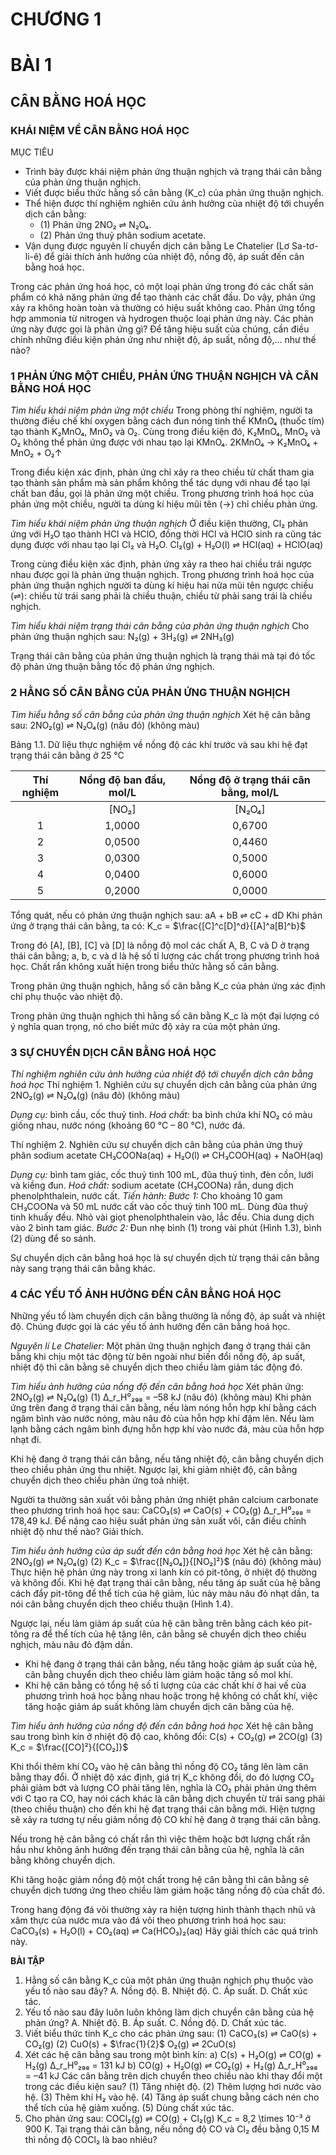 # CHƯƠNG 1
# BÀI 1
## CÂN BẰNG HOÁ HỌC
### KHÁI NIỆM VỀ CÂN BẰNG HOÁ HỌC

MỤC TIÊU
- Trình bày được khái niệm phản ứng thuận nghịch và trạng thái cân bằng của phản ứng thuận nghịch.
- Viết được biểu thức hằng số cân bằng (K_c) của phản ứng thuận nghịch.
- Thể hiện được thí nghiệm nghiên cứu ảnh hưởng của nhiệt độ tới chuyển dịch cân bằng:
  - (1) Phản ứng 2NO₂ ⇌ N₂O₄.
  - (2) Phản ứng thuỷ phân sodium acetate.
- Vận dụng được nguyên lí chuyển dịch cân bằng Le Chatelier (Lơ Sa-tơ-li-ê) để giải thích ảnh hưởng của nhiệt độ, nồng độ, áp suất đến cân bằng hoá học.

Trong các phản ứng hoá học, có một loại phản ứng trong đó các chất sản phẩm có khả năng phản ứng để tạo thành các chất đầu. Do vậy, phản ứng xảy ra không hoàn toàn và thường có hiệu suất không cao. Phản ứng tổng hợp ammonia từ nitrogen và hydrogen thuộc loại phản ứng này. Các phản ứng này được gọi là phản ứng gì? Để tăng hiệu suất của chúng, cần điều chỉnh những điều kiện phản ứng như nhiệt độ, áp suất, nồng độ,... như thế nào?

### 1 PHẢN ỨNG MỘT CHIỀU, PHẢN ỨNG THUẬN NGHỊCH VÀ CÂN BẰNG HOÁ HỌC

*Tìm hiểu khái niệm phản ứng một chiều*
Trong phòng thí nghiệm, người ta thường điều chế khí oxygen bằng cách đun nóng tinh thể KMnO₄ (thuốc tím) tạo thành K₂MnO₄, MnO₂ và O₂. Cùng trong điều kiện đó, K₂MnO₄, MnO₂ và O₂ không thể phản ứng được với nhau tạo lại KMnO₄.
2KMnO₄ → K₂MnO₄ + MnO₂ + O₂↑

Trong điều kiện xác định, phản ứng chỉ xảy ra theo chiều từ chất tham gia tạo thành sản phẩm mà sản phẩm không thể tác dụng với nhau để tạo lại chất ban đầu, gọi là phản ứng một chiều. Trong phương trình hoá học của phản ứng một chiều, người ta dùng kí hiệu mũi tên (→) chỉ chiều phản ứng.

*Tìm hiểu khái niệm phản ứng thuận nghịch*
Ở điều kiện thường, Cl₂ phản ứng với H₂O tạo thành HCl và HClO, đồng thời HCl và HClO sinh ra cũng tác dụng được với nhau tạo lại Cl₂ và H₂O.
Cl₂(g) + H₂O(l) ⇌ HCl(aq) + HClO(aq)

Trong cùng điều kiện xác định, phản ứng xảy ra theo hai chiều trái ngược nhau được gọi là phản ứng thuận nghịch. Trong phương trình hoá học của phản ứng thuận nghịch người ta dùng kí hiệu hai nửa mũi tên ngược chiều (⇌): chiều từ trái sang phải là chiều thuận, chiều từ phải sang trái là chiều nghịch.

*Tìm hiểu khái niệm trạng thái cân bằng của phản ứng thuận nghịch*
Cho phản ứng thuận nghịch sau:
N₂(g) + 3H₂(g) ⇌ 2NH₃(g)

Trạng thái cân bằng của phản ứng thuận nghịch là trạng thái mà tại đó tốc độ phản ứng thuận bằng tốc độ phản ứng nghịch.

### 2 HẰNG SỐ CÂN BẰNG CỦA PHẢN ỨNG THUẬN NGHỊCH

*Tìm hiểu hằng số cân bằng của phản ứng thuận nghịch*
Xét hệ cân bằng sau: 2NO₂(g) ⇌ N₂O₄(g)
                     (nâu đỏ) (không màu)

Bảng 1.1. Dữ liệu thực nghiệm về nồng độ các khí trước và sau khi hệ đạt trạng thái cân bằng ở 25 °C

| Thí nghiệm | Nồng độ ban đầu, mol/L | Nồng độ ở trạng thái cân bằng, mol/L |
| :-------: | :--------------------: | :----------------------------------: |
|           | [NO₂]                  | [N₂O₄]                               | [NO₂]                                | [N₂O₄]                               |
|     1     |         1,0000         |                0,6700                |                0,0547                |                0,6430                |
|     2     |         0,0500         |                0,4460                |                0,0457                |                0,4480                |
|     3     |         0,0300         |                0,5000                |                0,0475                |                0,4910                |
|     4     |         0,0400         |                0,6000                |                0,0523                |                0,5940                |
|     5     |         0,2000         |                0,0000                |                0,0204                |                0,0898                |

Tổng quát, nếu có phản ứng thuận nghịch sau:
aA + bB ⇌ cC + dD
Khi phản ứng ở trạng thái cân bằng, ta có:
K_c = $\frac{[C]^c[D]^d}{[A]^a[B]^b}$

Trong đó [A], [B], [C] và [D] là nồng độ mol các chất A, B, C và D ở trạng thái cân bằng; a, b, c và d là hệ số tỉ lượng các chất trong phương trình hoá học. Chất rắn không xuất hiện trong biểu thức hằng số cân bằng.

Trong phản ứng thuận nghịch, hằng số cân bằng K_c của phản ứng xác định chỉ phụ thuộc vào nhiệt độ.

Trong phản ứng thuận nghịch thì hằng số cân bằng K_c là một đại lượng có ý nghĩa quan trọng, nó cho biết mức độ xảy ra của một phản ứng.

### 3 SỰ CHUYỂN DỊCH CÂN BẰNG HOÁ HỌC

*Thí nghiệm nghiên cứu ảnh hưởng của nhiệt độ tới chuyển dịch cân bằng hoá học*
Thí nghiệm 1. Nghiên cứu sự chuyển dịch cân bằng của phản ứng
2NO₂(g) ⇌ N₂O₄(g)
(nâu đỏ) (không màu)

*Dụng cụ:* bình cầu, cốc thuỷ tinh.
*Hoá chất:* ba bình chứa khí NO₂ có màu giống nhau, nước nóng (khoảng 60 °C – 80 °C), nước đá.

Thí nghiệm 2. Nghiên cứu sự chuyển dịch cân bằng của phản ứng thuỷ phân sodium acetate
CH₃COONa(aq) + H₂O(l) ⇌ CH₃COOH(aq) + NaOH(aq)

*Dụng cụ:* bình tam giác, cốc thuỷ tinh 100 mL, đũa thuỷ tinh, đèn cồn, lưới và kiềng đun.
*Hoá chất:* sodium acetate (CH₃COONa) rắn, dung dịch phenolphthalein, nước cất.
*Tiến hành:*
*Bước 1:* Cho khoảng 10 gam CH₃COONa và 50 mL nước cất vào cốc thuỷ tinh 100 mL. Dùng đũa thuỷ tinh khuấy đều. Nhỏ vài giọt phenolphthalein vào, lắc đều. Chia dung dịch vào 2 bình tam giác.
*Bước 2:* Đun nhẹ bình (1) trong vài phút (Hình 1.3), bình (2) dùng để so sánh.

Sự chuyển dịch cân bằng hoá học là sự chuyển dịch từ trạng thái cân bằng này sang trạng thái cân bằng khác.

### 4 CÁC YẾU TỐ ẢNH HƯỞNG ĐẾN CÂN BẰNG HOÁ HỌC

Những yếu tố làm chuyển dịch cân bằng thường là nồng độ, áp suất và nhiệt độ. Chúng được gọi là các yếu tố ảnh hưởng đến cân bằng hoá học.

*Nguyên lí Le Chatelier:* Một phản ứng thuận nghịch đang ở trạng thái cân bằng khi chịu một tác động từ bên ngoài như biến đổi nồng độ, áp suất, nhiệt độ thì cân bằng sẽ chuyển dịch theo chiều làm giảm tác động đó.

*Tìm hiểu ảnh hưởng của nồng độ đến cân bằng hoá học*
Xét phản ứng: 2NO₂(g) ⇌ N₂O₄(g) (1) Δ_r_H⁰₂₉₈ = –58 kJ
                     (nâu đỏ) (không màu)
Khi phản ứng trên đang ở trạng thái cân bằng, nếu làm nóng hỗn hợp khí bằng cách ngâm bình vào nước nóng, màu nâu đỏ của hỗn hợp khí đậm lên. Nếu làm lạnh bằng cách ngâm bình đựng hỗn hợp khí vào nước đá, màu của hỗn hợp nhạt đi.

Khi hệ đang ở trạng thái cân bằng, nếu tăng nhiệt độ, cân bằng chuyển dịch theo chiều phản ứng thu nhiệt. Ngược lại, khi giảm nhiệt độ, cân bằng chuyển dịch theo chiều phản ứng toả nhiệt.

Người ta thường sản xuất vôi bằng phản ứng nhiệt phân calcium carbonate theo phương trình hoá học sau:
CaCO₃(s) ⇌ CaO(s) + CO₂(g)     Δ_r_H⁰₂₉₈ = 178,49 kJ.
Để nâng cao hiệu suất phản ứng sản xuất vôi, cần điều chỉnh nhiệt độ như thế nào? Giải thích.

*Tìm hiểu ảnh hưởng của áp suất đến cân bằng hoá học*
Xét hệ cân bằng: 2NO₂(g) ⇌ N₂O₄(g) (2) K_c = $\frac{[N₂O₄]}{[NO₂]²}$
                     (nâu đỏ) (không màu)
Thực hiện hệ phản ứng này trong xi lanh kín có pit-tông, ở nhiệt độ thường và không đổi. Khi hệ đạt trạng thái cân bằng, nếu tăng áp suất của hệ bằng cách đẩy pit-tông để thể tích của hệ giảm, lúc này màu nâu đỏ nhạt dần, ta nói cân bằng chuyển dịch theo chiều thuận (Hình 1.4).

Ngược lại, nếu làm giảm áp suất của hệ cân bằng trên bằng cách kéo pit-tông ra để thể tích của hệ tăng lên, cân bằng sẽ chuyển dịch theo chiều nghịch, màu nâu đỏ đậm dần.

- Khi hệ đang ở trạng thái cân bằng, nếu tăng hoặc giảm áp suất của hệ, cân bằng chuyển dịch theo chiều làm giảm hoặc tăng số mol khí.
- Khi hệ cân bằng có tổng hệ số tỉ lượng của các chất khí ở hai vế của phương trình hoá học bằng nhau hoặc trong hệ không có chất khí, việc tăng hoặc giảm áp suất không làm chuyển dịch cân bằng của hệ.

*Tìm hiểu ảnh hưởng của nồng độ đến cân bằng hoá học*
Xét hệ cân bằng sau trong bình kín ở nhiệt độ độ cao, không đổi:
C(s) + CO₂(g) ⇌ 2CO(g) (3) K_c = $\frac{[CO]²}{[CO₂]}$

Khi thổi thêm khí CO₂ vào hệ cân bằng thì nồng độ CO₂ tăng lên làm cân bằng thay đổi. Ở nhiệt độ xác định, giá trị K_c không đổi, do đó lượng CO₂ phải giảm bớt và lượng CO phải tăng lên, nghĩa là CO₂ phải phản ứng thêm với C tạo ra CO, hay nói cách khác là cân bằng dịch chuyển từ trái sang phải (theo chiều thuận) cho đến khi hệ đạt trạng thái cân bằng mới. Hiện tượng sẽ xảy ra tương tự nếu giảm nồng độ CO khí hệ đang ở trạng thái cân bằng.

Nếu trong hệ cân bằng có chất rắn thì việc thêm hoặc bớt lượng chất rắn hầu như không ảnh hưởng đến trạng thái cân bằng của hệ, nghĩa là cân bằng không chuyển dịch.

Khi tăng hoặc giảm nồng độ một chất trong hệ cân bằng thì cân bằng sẽ chuyển dịch tương ứng theo chiều làm giảm hoặc tăng nồng độ của chất đó.

Trong hang động đá vôi thường xảy ra hiện tượng hình thành thạch nhũ và xâm thực của nước mưa vào đá vôi theo phương trình hoá học sau:
CaCO₃(s) + H₂O(l) + CO₂(aq) ⇌ Ca(HCO₃)₂(aq)
Hãy giải thích các quá trình này.

**BÀI TẬP**

1. Hằng số cân bằng K_c của một phản ứng thuận nghịch phụ thuộc vào yếu tố nào sau đây?
   A. Nồng độ.   B. Nhiệt độ.   C. Áp suất.   D. Chất xúc tác.
2. Yếu tố nào sau đây luôn luôn không làm dịch chuyển cân bằng của hệ phản ứng?
   A. Nhiệt độ.   B. Áp suất.   C. Nồng độ.   D. Chất xúc tác.
3. Viết biểu thức tính K_c cho các phản ứng sau:
   (1) CaCO₃(s) ⇌ CaO(s) + CO₂(g)
   (2) CuO(s) + $\frac{1}{2}$ O₂(g) ⇌ 2CuO(s)
4. Xét các hệ cân bằng sau trong một bình kín:
   a) C(s) + H₂O(g) ⇌ CO(g) + H₂(g)            Δ_r_H⁰₂₉₈ = 131 kJ
   b) CO(g) + H₂O(g) ⇌ CO₂(g) + H₂(g)           Δ_r_H⁰₂₉₈ = –41 kJ
   Các cân bằng trên dịch chuyển theo chiều nào khi thay đổi một trong các điều kiện sau?
   (1) Tăng nhiệt độ.
   (2) Thêm lượng hơi nước vào hệ.
   (3) Thêm khí H₂ vào hệ.
   (4) Tăng áp suất chung bằng cách nén cho thể tích của hệ giảm xuống.
   (5) Dùng chất xúc tác.
5. Cho phản ứng sau:
   COCl₂(g) ⇌ CO(g) + Cl₂(g)          K_c = 8,2 \times 10⁻³ ở 900 K.
   Tại trạng thái cân bằng, nếu nồng độ CO và Cl₂ đều bằng 0,15 M thì nồng độ COCl₂ là bao nhiêu?
